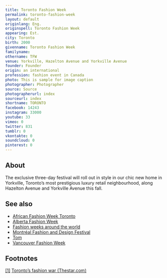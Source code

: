 ```yaml
---
title: Toronto Fashion Week
permalink: toronto-fashion-week
layout: default
originlang: Eng.
originspell: Toronto Fashion Week
appearing: Est.
city: Toronto
birth: 2000
givenname: Toronto Fashion Week
familyname:
othername: TFW
venue: Yorkville, Hazelton Avenue and Yorkville Avenue
founder: Founder
origin: an international
profession: fashion event in Canada
photo: This is sample for image caption
photographer: Photographer
source: Source
photographerurl: index
sourceurl: index
shortname: TORONTO
facebook: 14243
instagram: 33000
youtube: 33
vimeo: 0
twitter: 831
tumblr: 0
vkontakte: 0
soundcloud: 0
pinterest: 0
---
```


## About

The exclusive three-day festival will roll out in style in our chic new home in Yorkville, Toronto’s most prestigious luxury retail neighbourhood, along Hazelton Avenue and Yorkville Avenue this fall.

## See also

+ [African Fashion Week Toronto](african-fashion-week-toronto)
+ [Alberta Fashion Week](alberta-fashion-week)
+ [Fashion weeks around the world](fashion-weeks-around-the-world)
+ [Montréal Fashion and Design Festival](montreal-fashion-and-design-festival)
+ [Tom](tom)
+ [Vancouver Fashion Week](vancouver-fashion-week)

## Footnotes

[[1]](#a1) <span id="f1"></span> [Toronto’s fashion war (Thestar.com)](https://www.thestar.com/entertainment/2017/08/28/toronto-fashion-week-set-to-strut-its-stuff.html)
